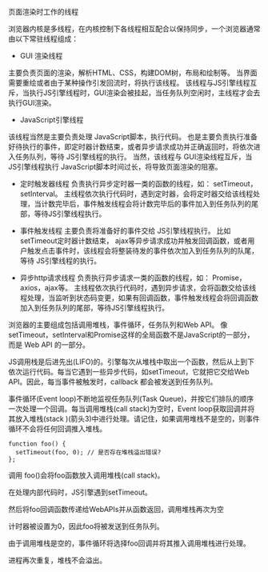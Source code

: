 页面渲染时工作的线程

浏览器内核是多线程，在内核控制下各线程相互配合以保持同步，一个浏览器通常由以下常驻线程组成：

- GUI 渲染线程

主要负责页面的渲染，解析HTML、CSS，构建DOM树，布局和绘制等。
当界面需要重绘或者由于某种操作引发回流时，将执行该线程。
该线程与JS引擎线程互斥，当执行JS引擎线程时，GUI渲染会被挂起，当任务队列空闲时，主线程才会去执行GUI渲染。
- JavaScript引擎线程

该线程当然是主要负责处理 JavaScript脚本，执行代码。
也是主要负责执行准备好待执行的事件，即定时器计数结束，或者异步请求成功并正确返回时，将依次进入任务队列，等待 JS引擎线程的执行。
当然，该线程与 GUI渲染线程互斥，当 JS引擎线程执行 JavaScript脚本时间过长，将导致页面渲染的阻塞。

- 定时触发器线程
负责执行异步定时器一类的函数的线程，如： setTimeout，setInterval。
主线程依次执行代码时，遇到定时器，会将定时器交给该线程处理，当计数完毕后，事件触发线程会将计数完毕后的事件加入到任务队列的尾部，等待JS引擎线程执行。

- 事件触发线程
主要负责将准备好的事件交给 JS引擎线程执行。
比如 setTimeout定时器计数结束， ajax等异步请求成功并触发回调函数，或者用户触发点击事件时，该线程会将整装待发的事件依次加入到任务队列的队尾，等待 JS引擎线程的执行。

- 异步http请求线程
负责执行异步请求一类的函数的线程，如： Promise，axios，ajax等。
主线程依次执行代码时，遇到异步请求，会将函数交给该线程处理，当监听到状态码变更，如果有回调函数，事件触发线程会将回调函数加入到任务队列的尾部，等待JS引擎线程执行。


浏览器的主要组成包括调用堆栈，事件循环，任务队列和Web API。 像setTimeout，setInterval和Promise这样的全局函数不是JavaScript的一部分，而是 Web API 的一部分。

JS调用栈是后进先出(LIFO)的。引擎每次从堆栈中取出一个函数，然后从上到下依次运行代码。每当它遇到一些异步代码，如setTimeout，它就把它交给Web API。因此，每当事件被触发时，callback 都会被发送到任务队列。

事件循环(Event loop)不断地监视任务队列(Task Queue)，并按它们排队的顺序一次处理一个回调。每当调用堆栈(call stack)为空时，Event loop获取回调并将其放入堆栈(stack )(箭头3)中进行处理。请记住，如果调用堆栈不是空的，则事件循环不会将任何回调推入堆栈。

```
function foo() {
  setTimeout(foo, 0); // 是否存在堆栈溢出错误?
};

```
调用 foo()会将foo函数放入调用堆栈(call stack)。

在处理内部代码时，JS引擎遇到setTimeout。

然后将foo回调函数传递给WebAPIs并从函数返回，调用堆栈再次为空

计时器被设置为0，因此foo将被发送到任务队列。

由于调用堆栈是空的，事件循环将选择foo回调并将其推入调用堆栈进行处理。

进程再次重复，堆栈不会溢出。

